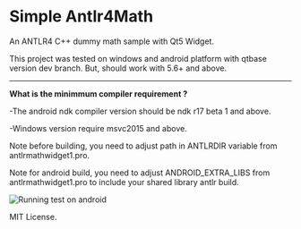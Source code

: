 # Simple Antlr4Math


 
An ANTLR4 C++ dummy math sample with Qt5 Widget.


This project was tested on windows and android platform with qtbase version dev branch. But, should work with 5.6+ and above.


-------------------------------
<b>What is the minimmum compiler requirement ?</b>


-The android ndk compiler version should be ndk r17 beta 1 and above. 

-Windows version require msvc2015 and above.

Note before building, you need to adjust path in ANTLRDIR variable from antlrmathwidget1.pro.

Note for android build, you need to adjust ANDROID_EXTRA_LIBS from antlrmathwidget1.pro to include 
your shared library antlr build.

 

![](https://raw.githubusercontent.com/uvguy/antlrmathwidget1/master/images/image.png "Running test on android")

MIT License.